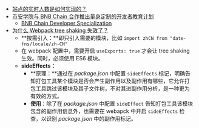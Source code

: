 - [站点的实时人数是如何实现的？](https://innei.in/posts/dev-story/how-is-the-real-time-headcount-at-the-site-achieved)
- [币安学院与 BNB Chain 合作推出量身定制的开发者教育计划](https://www.binance.com/en/blog/ecosystem/binance-academy-teams-up-with-bnb-chain-to-introduce-a-tailored-developer-education-program-5364403793792536138)
	- [BNB Chain Developer Specialization](https://academy.binance.com/en/track/bnb-chain-developer-specialization/)
- [为什么 Webpack tree shaking 失效了？](https://zhuanlan.zhihu.com/p/549543919)
	- **按需引入：**即只引入需要的模块，比如 `import zhCN from "date-fns/locale/zh-CN"`
	- 在 webpack 配置中，需要开启 `useExports: true` 才会让 tree shaking 生效。同时，必须使用 ES6 模块。
	- **sideEffects：**
		- **原理：**通过在 _package.json_ 中配置 `sideEffects` 标记，明确告知打包工具某个模块是否会产生副作用以及副作用有哪些，它允许打包工具跳过该模块及其子文件树，不对其进副作用分析，是一种更为有效的方式。
		- **使用**：除了在 _package.json_ 中配置 `sideEffect` 告知打包工具该模块包含的副作用信息外，也需要在 webapck 中开启 `sideEffects` 检查，以识别 _package.json_ 中的副作用标记。